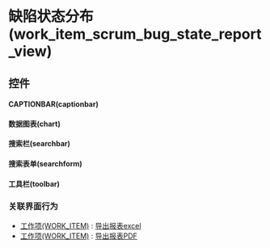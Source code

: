 # 缺陷状态分布(work_item_scrum_bug_state_report_view)  <!-- {docsify-ignore-all} -->



## 控件
#### CAPTIONBAR(captionbar)
#### 数据图表(chart)
#### 搜索栏(searchbar)
#### 搜索表单(searchform)
#### 工具栏(toolbar)


### 关联界面行为
  * [工作项(WORK_ITEM)](module/ProjMgmt/work_item) : [导出报表excel](module/ProjMgmt/work_item#界面行为)
  * [工作项(WORK_ITEM)](module/ProjMgmt/work_item) : [导出报表PDF](module/ProjMgmt/work_item#界面行为)

<script>
 const { createApp } = Vue
  createApp({
    data() {
      return {

      }
    }
  }).use(ElementPlus).mount('#app')
</script>